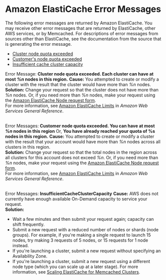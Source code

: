 # Amazon ElastiCache Error Messages<a name="ErrorMessages"></a>

The following error messages are returned by Amazon ElastiCache\. You may receive other error messages that are returned by ElastiCache, other AWS services, or by Memcached\. For descriptions of error messages from sources other than ElastiCache, see the documentation from the source that is generating the error message\.
+ [Cluster node quota exceeded](#ErrorMessages.ClusterNodeQuota)
+ [Customer's node quota exceeded](#ErrorMessages.CACHE_CLUSTER_CUSTOMER_QUOTA_EXCEEDED)
+ [Insufficient cache cluster capacity](#ErrorMessages.INSUFFICIENT_CACHE_CLUSTER_CAPACITY)

Error Message: **Cluster node quota exceeded\. Each cluster can have at most *%n* nodes in this region\.**  <a name="ErrorMessages.ClusterNodeQuota"></a>
**Cause:** You attempted to create or modify a cluster with the result that the cluster would have more than *%n* nodes\.   
**Solution:** Change your request so that the cluster does not have more than *%n* nodes\. Or, if you need more than *%n* nodes, make your request using the [Amazon ElastiCache Node request form](https://aws.amazon.com/contact-us/elasticache-node-limit-request/)\.  
For more information, see [Amazon ElastiCache Limits](https://docs.aws.amazon.com/general/latest/gr/aws_service_limits.html#limits_elasticache) in *Amazon Web Services General Reference*\.  
 

Error Messages: **Customer node quota exceeded\. You can have at most *%n* nodes in this region** Or, **You have already reached your quota of %s nodes in this region\.**  <a name="ErrorMessages.CACHE_CLUSTER_CUSTOMER_QUOTA_EXCEEDED"></a>
**Cause:** You attempted to create or modify a cluster with the result that your account would have more than *%n* nodes across all clusters in this region\.  
**Solution:** Change your request so that the total nodes in the region across all clusters for this account does not exceed *%n*\. Or, if you need more than *%n* nodes, make your request using the [Amazon ElastiCache Node request form](https://aws.amazon.com/contact-us/elasticache-node-limit-request/)\.  
For more information, see [Amazon ElastiCache Limits](https://docs.aws.amazon.com/general/latest/gr/aws_service_limits.html#limits_elasticache) in *Amazon Web Services General Reference*\.  
 

 Error Messages: **InsufficientCacheClusterCapacity**  <a name="ErrorMessages.INSUFFICIENT_CACHE_CLUSTER_CAPACITY"></a>
**Cause:** AWS does not currently have enough available On\-Demand capacity to service your request\.  
**Solution:**  
+ Wait a few minutes and then submit your request again; capacity can shift frequently\.
+ Submit a new request with a reduced number of nodes or shards \(node groups\)\. For example, if you're making a single request to launch 15 nodes, try making 3 requests of 5 nodes, or 15 requests for 1 node instead\.
+ If you're launching a cluster, submit a new request without specifying an Availability Zone\.
+ If you're launching a cluster, submit a new request using a different node type \(which you can scale up at a later stage\)\. For more information, see [Scaling ElastiCache for Memcached Clusters](Scaling.md)\.
 